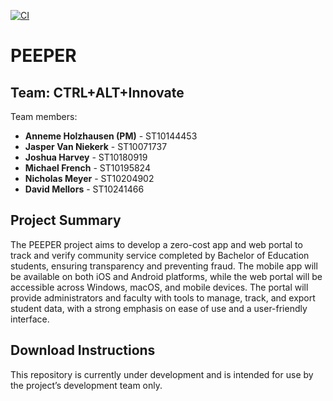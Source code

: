[![CI](https://github.com/ST10204902/Peeper-XBCAD/actions/workflows/main.yml/badge.svg)](https://github.com/ST10204902/Peeper-XBCAD/actions/workflows/main.yml)

# PEEPER

## Team: **CTRL+ALT+Innovate**

Team members:

- **Anneme Holzhausen (PM)** - ST10144453
- **Jasper Van Niekerk** - ST10071737
- **Joshua Harvey** - ST10180919
- **Michael French** - ST10195824
- **Nicholas Meyer** - ST10204902
- **David Mellors** - ST10241466

## Project Summary

The PEEPER project aims to develop a zero-cost app and web portal to track and verify community service completed by Bachelor of Education students, ensuring transparency and preventing fraud. The mobile app will be available on both iOS and Android platforms, while the web portal will be accessible across Windows, macOS, and mobile devices. The portal will provide administrators and faculty with tools to manage, track, and export student data, with a strong emphasis on ease of use and a user-friendly interface.

## Download Instructions

This repository is currently under development and is intended for use by the project’s development team only.

